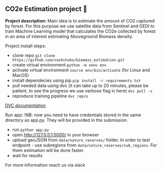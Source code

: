 ## CO2e Estimation project :evergreen_tree:

**Project description:**
Main idea is to estimate the amount of CO2 captured by forest. 
For this purpose we use satellite data from Sentinel and GEDI to train Machine Learning model that calculates the CO2e collected by forest in an area of interest estimating Aboveground Biomass density.

Project install steps:
- clone repo
`git clone https://github.com/vashchuko/biomass_estimation.git`
- create virtual environment
`python -m venv env`
- activate virtual environment `source env/bin/activate` (for Linux and MacOS)
- install dependecies using pip
`pip install -r requirements.txt`
- pull needed data using dvc (it can take up to 20 minutes, please be patient, to see the progress we use verbose flag in here)
`dvc pull -v`
- reproduce training pipeline
`dvc repro`

[DVC documentation](https://dvc.org/doc/start/data-management/data-versioning)

Run app:
!NB: now you need to have credentials stored in the same directory as app.py. They will be provided in the submission.
 - run `python app.py`
 - open http://127.0.0.1:5000/ in your browser
 - upload geoJSON from `data/nature_reserves/` folder. In order to test endpoint - use subregions from `data/nature_reserves/sub_regions`. For them estimation will be done faster.
 - wait for results

For more information reach us via slack